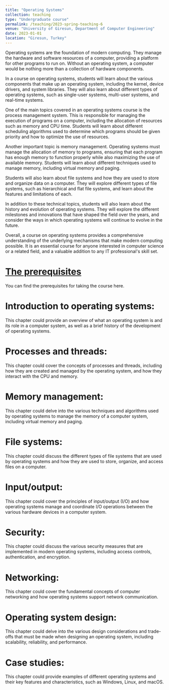 ```yaml
---
title: "Operating Systems"
collection: teaching
type: "Undergraduate course"
permalink: /teaching/2023-spring-teaching-6
venue: "University of Giresun, Department of Computer Engineering"
date: 2023-01-01
location: "Giresun, Turkey"
---
```


Operating systems are the foundation of modern computing. They manage the hardware and software resources of a computer, providing a platform for other programs to run on. Without an operating system, a computer would be nothing more than a collection of hardware components.

In a course on operating systems, students will learn about the various components that make up an operating system, including the kernel, device drivers, and system libraries. They will also learn about different types of operating systems, such as single-user systems, multi-user systems, and real-time systems.

One of the main topics covered in an operating systems course is the process management system. This is responsible for managing the execution of programs on a computer, including the allocation of resources such as memory and CPU time. Students will learn about different scheduling algorithms used to determine which programs should be given priority and how to optimize the use of resources.

Another important topic is memory management. Operating systems must manage the allocation of memory to programs, ensuring that each program has enough memory to function properly while also maximizing the use of available memory. Students will learn about different techniques used to manage memory, including virtual memory and paging.

Students will also learn about file systems and how they are used to store and organize data on a computer. They will explore different types of file systems, such as hierarchical and flat file systems, and learn about the features and limitations of each.

In addition to these technical topics, students will also learn about the history and evolution of operating systems. They will explore the different milestones and innovations that have shaped the field over the years, and consider the ways in which operating systems will continue to evolve in the future.

Overall, a course on operating systems provides a comprehensive understanding of the underlying mechanisms that make modern computing possible. It is an essential course for anyone interested in computer science or a related field, and a valuable addition to any IT professional's skill set.

<a href="http://sercankulcu.github.io/assets/teaching/os/0_The_prerequisities.pdf">The prerequisites</a>
======
You can find the prerequisites for taking the course here.

Introduction to operating systems: 
======
This chapter could provide an overview of what an operating system is and its role in a computer system, as well as a brief history of the development of operating systems.

Processes and threads: 
======
This chapter could cover the concepts of processes and threads, including how they are created and managed by the operating system, and how they interact with the CPU and memory.

Memory management: 
======
This chapter could delve into the various techniques and algorithms used by operating systems to manage the memory of a computer system, including virtual memory and paging.

File systems: 
======

This chapter could discuss the different types of file systems that are used by operating systems and how they are used to store, organize, and access files on a computer.

Input/output: 
======
This chapter could cover the principles of input/output (I/O) and how operating systems manage and coordinate I/O operations between the various hardware devices in a computer system.

Security: 
======
This chapter could discuss the various security measures that are implemented in modern operating systems, including access controls, authentication, and encryption.

Networking: 
======
This chapter could cover the fundamental concepts of computer networking and how operating systems support network communication.

Operating system design: 
======
This chapter could delve into the various design considerations and trade-offs that must be made when designing an operating system, including scalability, reliability, and performance.

Case studies: 
======
This chapter could provide examples of different operating systems and their key features and characteristics, such as Windows, Linux, and macOS.
